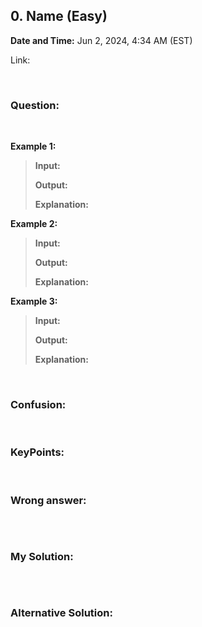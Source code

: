 ## 0. Name (Easy)
**Date and Time:** Jun 2, 2024, 4:34 AM (EST)

Link: 

<br>

### Question:


<br>

**Example 1:**
> **Input:**
> 
> **Output:**
>
> **Explanation:**

**Example 2:**
> **Input:**
> 
> **Output:**
>
> **Explanation:**

**Example 3:**
> **Input:**
> 
> **Output:**
>
> **Explanation:**

<br>

### Confusion: 


<br>

### KeyPoints: 


<br>

### Wrong answer:
```python

```

<br>

### My Solution:
```python

```
<br>

### Alternative Solution:
```python

```
